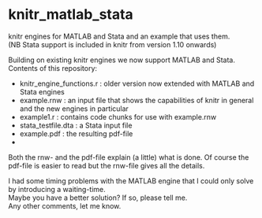 # knitr_matlab_stata
knitr engines for MATLAB and Stata and an example that uses them.  
(NB Stata support is included in knitr from version 1.10 onwards)

Building on existing knitr engines we now support MATLAB and Stata.  
Contents of this repository:
* knitr_engine_functions.r :  older version now extended with MATLAB and Stata engines
* example.rnw : an input file that shows the capabilities of knitr in general and the new engines in particular
* example1.r : contains code chunks for use with example.rnw
* stata_testfile.dta : a Stata input file
* example.pdf : the resulting pdf-file
* 
Both the rnw- and the pdf-file explain (a little) what is done. Of course the pdf-file is easier to read but the rnw-file gives all the details.

I had some timing problems with the MATLAB engine that I could only solve by introducing a waiting-time.  
Maybe you have a better solution? If so, please tell me.  
Any other comments, let me know.

